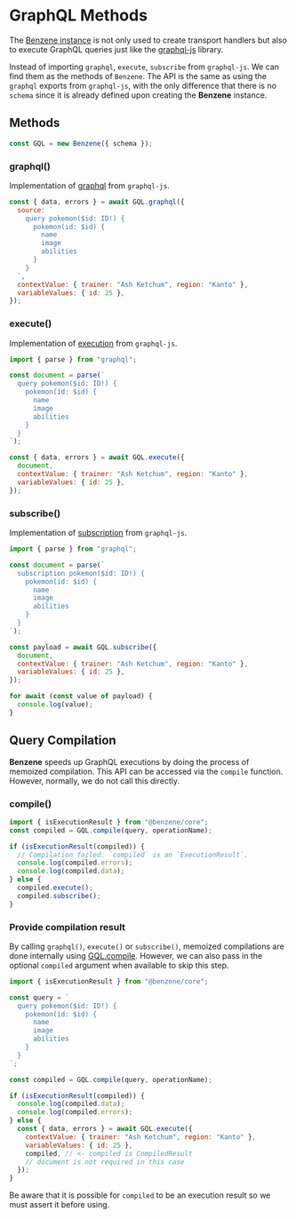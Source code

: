 # GraphQL Methods

The [Benzene instance](/reference/benzene) is not only used to create transport handlers but also to execute GraphQL queries just like the [graphql-js](https://github.com/graphql/graphql-js) library.

Instead of importing `graphql`, `execute`, `subscribe` from `graphql-js`. We can find them as the methods of `Benzene`. The API is the same as using the `graphql` exports from `graphql-js`, with the only difference that there is no `schema` since it is already defined upon creating the **Benzene** instance.

## Methods

```js
const GQL = new Benzene({ schema });
```

### graphql()

Implementation of [graphql](https://github.com/graphql/graphql-js/tree/main/src) from `graphql-js`.

```js
const { data, errors } = await GQL.graphql({
  source: `
    query pokemon($id: ID!) {
      pokemon(id: $id) {
        name
        image
        abilities
      }
    }
  `,
  contextValue: { trainer: "Ash Ketchum", region: "Kanto" },
  variableValues: { id: 25 },
});
```

### execute()

Implementation of [execution](https://github.com/graphql/graphql-js/tree/main/src/execution) from `graphql-js`.

```js
import { parse } from "graphql";

const document = parse(`
  query pokemon($id: ID!) {
    pokemon(id: $id) {
      name
      image
      abilities
    }
  }
`);

const { data, errors } = await GQL.execute({
  document,
  contextValue: { trainer: "Ash Ketchum", region: "Kanto" },
  variableValues: { id: 25 },
});
```

### subscribe()

Implementation of [subscription](https://github.com/graphql/graphql-js/tree/main/src/subscription) from `graphql-js`.

```js
import { parse } from "graphql";

const document = parse(`
  subscription pokemon($id: ID!) {
    pokemon(id: $id) {
      name
      image
      abilities
    }
  }
`);

const payload = await GQL.subscribe({
  document,
  contextValue: { trainer: "Ash Ketchum", region: "Kanto" },
  variableValues: { id: 25 },
});

for await (const value of payload) {
  console.log(value);
}
```

## Query Compilation

**Benzene** speeds up GraphQL executions by doing the process of memoized compilation. This API can be accessed via the `compile` function. However, normally, we do not call this directly.

### compile()

```js
import { isExecutionResult } from "@benzene/core";
const compiled = GQL.compile(query, operationName);

if (isExecutionResult(compiled)) {
  // Compilation failed. `compiled` is an `ExecutionResult`.
  console.log(compiled.errors);
  console.log(compiled.data);
} else {
  compiled.execute();
  compiled.subscribe();
}
```

### Provide compilation result

By calling `graphql()`, `execute()` or `subscribe()`, memoized compilations are done internally using [GQL.compile](#compile). However, we can also pass in the optional `compiled` argument when available to skip this step.

```js
import { isExecutionResult } from "@benzene/core";

const query = `
  query pokemon($id: ID!) {
    pokemon(id: $id) {
      name
      image
      abilities
    }
  }
`;

const compiled = GQL.compile(query, operationName);

if (isExecutionResult(compiled)) {
  console.log(compiled.data);
  console.log(compiled.errors);
} else {
  const { data, errors } = await GQL.execute({
    contextValue: { trainer: "Ash Ketchum", region: "Kanto" },
    variableValues: { id: 25 },
    compiled, // <- compiled is CompiledResult
    // document is not required in this case
  });
}
```

Be aware that it is possible for `compiled` to be an execution result so we must assert it before using.
